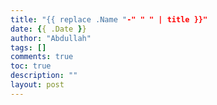 ```yaml
---
title: "{{ replace .Name "-" " " | title }}"
date: {{ .Date }}
author: "Abdullah"
tags: []
comments: true
toc: true
description: ""
layout: post
---
```


